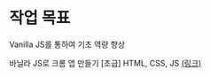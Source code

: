 # 작업 목표
Vanilla JS를 통하여 기초 역량 향상

바닐라 JS로 크롬 앱 만들기 [초급] HTML, CSS, JS [(링크)](https://academy.nomadcoders.co/p/javascript-basics-for-absolute-beginners-kr)